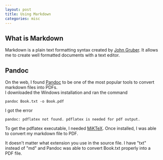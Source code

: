 ```yaml
---
layout: post
title: Using Markdown
categories: misc 
---
```


What is Markdown
----------------

Markdown is a plain text formatting syntax created by [John Gruber](http://daringfireball.net/projects/markdown/).  It allows me to create well formatted documents with a text editor.

Pandoc
------

On the web, I found [Pandoc](http://johnmacfarlane.net/pandoc/) to be one of the most popular tools to convert markdown files into PDFs.  
I downloaded the Windows installation and ran the command
~~~~~~~~
pandoc Book.txt -o Book.pdf
~~~~~~~~
I got the error 
~~~~~~~~
pandoc: pdflatex not found. pdflatex is needed for pdf output.
~~~~~~~~
To get the pdflatex executable, I needed [MiKTeX](http://tug.ctan.org/tex-archive/systems/win32/protext).
Once installed, I was able to convert my markdown file to PDF.  

It doesn't matter what extension you use in the source file.  I have "txt" instead of "md" and Pandoc was able to convert Book.txt properly into a PDF file.

